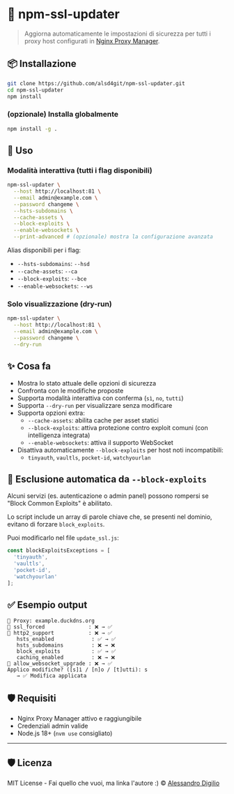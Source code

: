# 🔐 npm-ssl-updater

> Aggiorna automaticamente le impostazioni di sicurezza per tutti i proxy host configurati in [Nginx Proxy Manager](https://github.com/NginxProxyManager/nginx-proxy-manager).

## 📦 Installazione

```bash
git clone https://github.com/alsd4git/npm-ssl-updater.git
cd npm-ssl-updater
npm install
```

### (opzionale) Installa globalmente

```bash
npm install -g .
```

## 🚀 Uso

### Modalità interattiva (tutti i flag disponibili)

```bash
npm-ssl-updater \
  --host http://localhost:81 \
  --email admin@example.com \
  --password changeme \
  --hsts-subdomains \
  --cache-assets \
  --block-exploits \
  --enable-websockets \
  --print-advanced # (opzionale) mostra la configurazione avanzata
```

Alias disponibili per i flag:
- `--hsts-subdomains`: `--hsd`
- `--cache-assets`: `--ca`
- `--block-exploits`: `--bce`
- `--enable-websockets`: `--ws`

### Solo visualizzazione (dry-run)

```bash
npm-ssl-updater \
  --host http://localhost:81 \
  --email admin@example.com \
  --password changeme \
  --dry-run
```

## ✨ Cosa fa

- Mostra lo stato attuale delle opzioni di sicurezza
- Confronta con le modifiche proposte
- Supporta modalità interattiva con conferma (`sì`, `no`, `tutti`)
- Supporta `--dry-run` per visualizzare senza modificare
- Supporta opzioni extra:
  - `--cache-assets`: abilita cache per asset statici
  - `--block-exploits`: attiva protezione contro exploit comuni (con intelligenza integrata)
  - `--enable-websockets`: attiva il supporto WebSocket
- Disattiva automaticamente `--block-exploits` per host noti incompatibili:
  - `tinyauth`, `vaultls`, `pocket-id`, `watchyourlan`

## 🔧 Esclusione automatica da `--block-exploits`

Alcuni servizi (es. autenticazione o admin panel) possono rompersi se "Block Common Exploits" è abilitato.

Lo script include un array di parole chiave che, se presenti nel dominio, evitano di forzare `block_exploits`.

Puoi modificarlo nel file `update_ssl.js`:

```js
const blockExploitsExceptions = [
  'tinyauth',
  'vaultls',
  'pocket-id',
  'watchyourlan'
];
```

## ✅ Esempio output

```
🔧 Proxy: example.duckdns.org
🔁 ssl_forced              : ❌ → ✅
🔁 http2_support           : ❌ → ✅
   hsts_enabled            : ✅ → ✅
   hsts_subdomains         : ❌ → ❌
   block_exploits          : ✅ → ✅
   caching_enabled         : ❌ → ❌
🔁 allow_websocket_upgrade : ❌ → ✅
Applico modifiche? ([s]ì / [n]o / [t]utti): s
   → ✅ Modifica applicata
```

## 🛡 Requisiti

- Nginx Proxy Manager attivo e raggiungibile
- Credenziali admin valide
- Node.js 18+ (`nvm use` consigliato)

---

## 🛡️ Licenza

MIT License - Fai quello che vuoi, ma linka l'autore :)
© [Alessandro Digilio](https://github.com/alsd4git)
